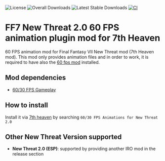 ![License](https://img.shields.io/github/license/tangtang95/ff7-60fps-nt-plugin-mod)
![Overall Downloads](https://img.shields.io/github/downloads/tangtang95/ff7-60fps-nt-plugin-mod/total?label=Overall%20Downloads)
![Latest Stable Downloads](https://img.shields.io/github/downloads/tangtang95/ff7-60fps-nt-plugin-mod/latest/total?label=Latest%20Stable%20Downloads&sort=date)
[![CI](https://github.com/tangtang95/ff7-60fps-nt-plugin-mod/actions/workflows/ci.yaml/badge.svg)](https://github.com/tangtang95/ff7-60fps-nt-plugin-mod/actions/workflows/ci.yaml)

# FF7 New Threat 2.0 60 FPS animation plugin mod for 7th Heaven

60 FPS animation mod for Final Fantasy VII New Threat mod (7th Heaven mod).
This mod only provides animation files and in order to work, it is required to have also the [60 fps mod](https://github.com/tangtang95/ff7-60fps-mod) installed.

## Mod dependencies

- [60/30 FPS Gameplay](https://github.com/tangtang95/ff7-60fps-mod)

## How to install

Install it via [7th heaven](https://github.com/tsunamods-codes/7th-Heaven) by searching `60/30 FPS Animations for New Threat 2.0`

## Other New Threat Version supported

- **New Threat 2.0 (ESP)**: supported by providing another IRO mod in the release section
